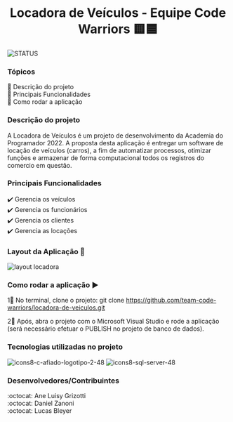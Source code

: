 <h1 align="center"> Locadora de Veículos - Equipe Code Warriors 🟨🟦 </h1>
       
![STATUS](https://user-images.githubusercontent.com/85200696/183472262-cbec62bf-6256-4deb-93f2-358c3cf718eb.png)


### Tópicos 
<div> 🔹 Descrição do projeto <div>
<div>🔹 Principais Funcionalidades <div>
<div>🔹 Como rodar a aplicação <div>

       
### Descrição do projeto
A Locadora de Veículos é um projeto de desenvolvimento da Academia do Programador 2022. A proposta desta aplicação é entregar um software de locação de veículos (carros), a fim de automatizar processos, otimizar funções e armazenar de forma computacional todos os registros do comercio em questão. 


### Principais Funcionalidades
<div> ✔️ Gerencia os veículos <div>
<div> ✔️ Gerencia os funcionários <div>
<div> ✔️ Gerencia os clientes <div>
<div> ✔️ Gerencia as locações <div>

       
### Layout da Aplicação 💨
![layout locadora](https://user-images.githubusercontent.com/85200696/183470854-098dd1cc-3bab-4e06-a254-7aab0bef5c47.jpg)


### Como rodar a aplicação ▶️
1⃣ No terminal, clone o projeto:
git clone https://github.com/team-code-warriors/locadora-de-veiculos.git

2⃣ Após, abra o projeto com o Microsoft Visual Studio e rode a aplicação (será necessário efetuar o PUBLISH no projeto de banco de dados).


### Tecnologias utilizadas no projeto
![icons8-c-afiado-logotipo-2-48](https://user-images.githubusercontent.com/85200696/177006773-58b320bc-0a84-4c99-b0f6-4ed7324ec3c0.png)
![icons8-sql-server-48](https://user-images.githubusercontent.com/85200696/177006790-4da79574-3dc6-4fc9-aa1a-2efa0ffa14c1.png)

       
### Desenvolvedores/Contribuintes
<div> :octocat: Ane Luisy Grizotti <div>
<div> :octocat: Daniel Zanoni <div>
<div> :octocat: Lucas Bleyer <div>

